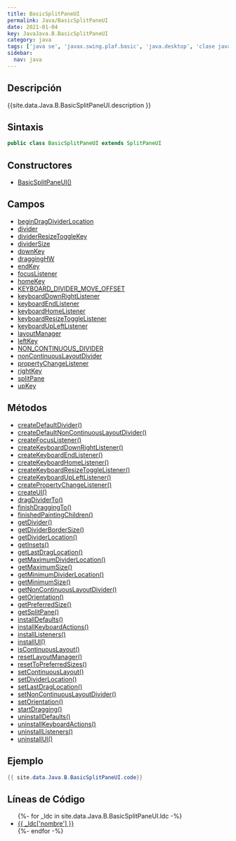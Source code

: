```yaml
---
title: BasicSplitPaneUI
permalink: Java/BasicSplitPaneUI
date: 2021-01-04
key: JavaJava.B.BasicSplitPaneUI
category: java
tags: ['java se', 'javax.swing.plaf.basic', 'java.desktop', 'clase java', 'Java 1.0']
sidebar: 
  nav: java
---
```


## Descripción
{{site.data.Java.B.BasicSplitPaneUI.description }}

## Sintaxis
~~~java
public class BasicSplitPaneUI extends SplitPaneUI
~~~

## Constructores
* [BasicSplitPaneUI()](/Java/BasicSplitPaneUI/BasicSplitPaneUI/)

## Campos
* [beginDragDividerLocation](/Java/BasicSplitPaneUI/beginDragDividerLocation)
* [divider](/Java/BasicSplitPaneUI/divider)
* [dividerResizeToggleKey](/Java/BasicSplitPaneUI/dividerResizeToggleKey)
* [dividerSize](/Java/BasicSplitPaneUI/dividerSize)
* [downKey](/Java/BasicSplitPaneUI/downKey)
* [draggingHW](/Java/BasicSplitPaneUI/draggingHW)
* [endKey](/Java/BasicSplitPaneUI/endKey)
* [focusListener](/Java/BasicSplitPaneUI/focusListener)
* [homeKey](/Java/BasicSplitPaneUI/homeKey)
* [KEYBOARD_DIVIDER_MOVE_OFFSET](/Java/BasicSplitPaneUI/KEYBOARD_DIVIDER_MOVE_OFFSET)
* [keyboardDownRightListener](/Java/BasicSplitPaneUI/keyboardDownRightListener)
* [keyboardEndListener](/Java/BasicSplitPaneUI/keyboardEndListener)
* [keyboardHomeListener](/Java/BasicSplitPaneUI/keyboardHomeListener)
* [keyboardResizeToggleListener](/Java/BasicSplitPaneUI/keyboardResizeToggleListener)
* [keyboardUpLeftListener](/Java/BasicSplitPaneUI/keyboardUpLeftListener)
* [layoutManager](/Java/BasicSplitPaneUI/layoutManager)
* [leftKey](/Java/BasicSplitPaneUI/leftKey)
* [NON_CONTINUOUS_DIVIDER](/Java/BasicSplitPaneUI/NON_CONTINUOUS_DIVIDER)
* [nonContinuousLayoutDivider](/Java/BasicSplitPaneUI/nonContinuousLayoutDivider)
* [propertyChangeListener](/Java/BasicSplitPaneUI/propertyChangeListener)
* [rightKey](/Java/BasicSplitPaneUI/rightKey)
* [splitPane](/Java/BasicSplitPaneUI/splitPane)
* [upKey](/Java/BasicSplitPaneUI/upKey)

## Métodos
* [createDefaultDivider()](/Java/BasicSplitPaneUI/createDefaultDivider)
* [createDefaultNonContinuousLayoutDivider()](/Java/BasicSplitPaneUI/createDefaultNonContinuousLayoutDivider)
* [createFocusListener()](/Java/BasicSplitPaneUI/createFocusListener)
* [createKeyboardDownRightListener()](/Java/BasicSplitPaneUI/createKeyboardDownRightListener)
* [createKeyboardEndListener()](/Java/BasicSplitPaneUI/createKeyboardEndListener)
* [createKeyboardHomeListener()](/Java/BasicSplitPaneUI/createKeyboardHomeListener)
* [createKeyboardResizeToggleListener()](/Java/BasicSplitPaneUI/createKeyboardResizeToggleListener)
* [createKeyboardUpLeftListener()](/Java/BasicSplitPaneUI/createKeyboardUpLeftListener)
* [createPropertyChangeListener()](/Java/BasicSplitPaneUI/createPropertyChangeListener)
* [createUI()](/Java/BasicSplitPaneUI/createUI)
* [dragDividerTo()](/Java/BasicSplitPaneUI/dragDividerTo)
* [finishDraggingTo()](/Java/BasicSplitPaneUI/finishDraggingTo)
* [finishedPaintingChildren()](/Java/BasicSplitPaneUI/finishedPaintingChildren)
* [getDivider()](/Java/BasicSplitPaneUI/getDivider)
* [getDividerBorderSize()](/Java/BasicSplitPaneUI/getDividerBorderSize)
* [getDividerLocation()](/Java/BasicSplitPaneUI/getDividerLocation)
* [getInsets()](/Java/BasicSplitPaneUI/getInsets)
* [getLastDragLocation()](/Java/BasicSplitPaneUI/getLastDragLocation)
* [getMaximumDividerLocation()](/Java/BasicSplitPaneUI/getMaximumDividerLocation)
* [getMaximumSize()](/Java/BasicSplitPaneUI/getMaximumSize)
* [getMinimumDividerLocation()](/Java/BasicSplitPaneUI/getMinimumDividerLocation)
* [getMinimumSize()](/Java/BasicSplitPaneUI/getMinimumSize)
* [getNonContinuousLayoutDivider()](/Java/BasicSplitPaneUI/getNonContinuousLayoutDivider)
* [getOrientation()](/Java/BasicSplitPaneUI/getOrientation)
* [getPreferredSize()](/Java/BasicSplitPaneUI/getPreferredSize)
* [getSplitPane()](/Java/BasicSplitPaneUI/getSplitPane)
* [installDefaults()](/Java/BasicSplitPaneUI/installDefaults)
* [installKeyboardActions()](/Java/BasicSplitPaneUI/installKeyboardActions)
* [installListeners()](/Java/BasicSplitPaneUI/installListeners)
* [installUI()](/Java/BasicSplitPaneUI/installUI)
* [isContinuousLayout()](/Java/BasicSplitPaneUI/isContinuousLayout)
* [resetLayoutManager()](/Java/BasicSplitPaneUI/resetLayoutManager)
* [resetToPreferredSizes()](/Java/BasicSplitPaneUI/resetToPreferredSizes)
* [setContinuousLayout()](/Java/BasicSplitPaneUI/setContinuousLayout)
* [setDividerLocation()](/Java/BasicSplitPaneUI/setDividerLocation)
* [setLastDragLocation()](/Java/BasicSplitPaneUI/setLastDragLocation)
* [setNonContinuousLayoutDivider()](/Java/BasicSplitPaneUI/setNonContinuousLayoutDivider)
* [setOrientation()](/Java/BasicSplitPaneUI/setOrientation)
* [startDragging()](/Java/BasicSplitPaneUI/startDragging)
* [uninstallDefaults()](/Java/BasicSplitPaneUI/uninstallDefaults)
* [uninstallKeyboardActions()](/Java/BasicSplitPaneUI/uninstallKeyboardActions)
* [uninstallListeners()](/Java/BasicSplitPaneUI/uninstallListeners)
* [uninstallUI()](/Java/BasicSplitPaneUI/uninstallUI)

## Ejemplo
~~~java
{{ site.data.Java.B.BasicSplitPaneUI.code}}
~~~

## Líneas de Código
<ul>
{%- for _ldc in site.data.Java.B.BasicSplitPaneUI.ldc -%}
   <li>
       <a href="{{_ldc['url'] }}">{{ _ldc['nombre'] }}</a>
   </li>
{%- endfor -%}
</ul>
